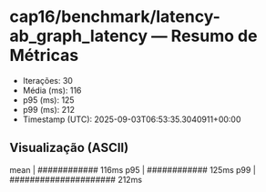 # cap16/benchmark/latency-ab_graph_latency — Resumo de Métricas

- Iterações: 30
- Média (ms): 116
- p95 (ms): 125
- p99 (ms): 212
- Timestamp (UTC): 2025-09-03T06:53:35.3040911+00:00

## Visualização (ASCII)

mean     | ############ 116ms
p95      | ############ 125ms
p99      | ##################### 212ms

